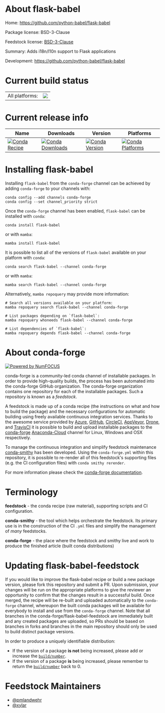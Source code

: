 About flask-babel
=================

Home: https://github.com/python-babel/flask-babel

Package license: BSD-3-Clause

Feedstock license: [BSD-3-Clause](https://github.com/conda-forge/flask-babel-feedstock/blob/main/LICENSE.txt)

Summary: Adds i18n/l10n support to Flask applications

Development: https://github.com/python-babel/flask-babel

Current build status
====================


<table><tr><td>All platforms:</td>
    <td>
      <a href="https://dev.azure.com/conda-forge/feedstock-builds/_build/latest?definitionId=2943&branchName=main">
        <img src="https://dev.azure.com/conda-forge/feedstock-builds/_apis/build/status/flask-babel-feedstock?branchName=main">
      </a>
    </td>
  </tr>
</table>

Current release info
====================

| Name | Downloads | Version | Platforms |
| --- | --- | --- | --- |
| [![Conda Recipe](https://img.shields.io/badge/recipe-flask--babel-green.svg)](https://anaconda.org/conda-forge/flask-babel) | [![Conda Downloads](https://img.shields.io/conda/dn/conda-forge/flask-babel.svg)](https://anaconda.org/conda-forge/flask-babel) | [![Conda Version](https://img.shields.io/conda/vn/conda-forge/flask-babel.svg)](https://anaconda.org/conda-forge/flask-babel) | [![Conda Platforms](https://img.shields.io/conda/pn/conda-forge/flask-babel.svg)](https://anaconda.org/conda-forge/flask-babel) |

Installing flask-babel
======================

Installing `flask-babel` from the `conda-forge` channel can be achieved by adding `conda-forge` to your channels with:

```
conda config --add channels conda-forge
conda config --set channel_priority strict
```

Once the `conda-forge` channel has been enabled, `flask-babel` can be installed with `conda`:

```
conda install flask-babel
```

or with `mamba`:

```
mamba install flask-babel
```

It is possible to list all of the versions of `flask-babel` available on your platform with `conda`:

```
conda search flask-babel --channel conda-forge
```

or with `mamba`:

```
mamba search flask-babel --channel conda-forge
```

Alternatively, `mamba repoquery` may provide more information:

```
# Search all versions available on your platform:
mamba repoquery search flask-babel --channel conda-forge

# List packages depending on `flask-babel`:
mamba repoquery whoneeds flask-babel --channel conda-forge

# List dependencies of `flask-babel`:
mamba repoquery depends flask-babel --channel conda-forge
```


About conda-forge
=================

[![Powered by
NumFOCUS](https://img.shields.io/badge/powered%20by-NumFOCUS-orange.svg?style=flat&colorA=E1523D&colorB=007D8A)](https://numfocus.org)

conda-forge is a community-led conda channel of installable packages.
In order to provide high-quality builds, the process has been automated into the
conda-forge GitHub organization. The conda-forge organization contains one repository
for each of the installable packages. Such a repository is known as a *feedstock*.

A feedstock is made up of a conda recipe (the instructions on what and how to build
the package) and the necessary configurations for automatic building using freely
available continuous integration services. Thanks to the awesome service provided by
[Azure](https://azure.microsoft.com/en-us/services/devops/), [GitHub](https://github.com/),
[CircleCI](https://circleci.com/), [AppVeyor](https://www.appveyor.com/),
[Drone](https://cloud.drone.io/welcome), and [TravisCI](https://travis-ci.com/)
it is possible to build and upload installable packages to the
[conda-forge](https://anaconda.org/conda-forge) [Anaconda-Cloud](https://anaconda.org/)
channel for Linux, Windows and OSX respectively.

To manage the continuous integration and simplify feedstock maintenance
[conda-smithy](https://github.com/conda-forge/conda-smithy) has been developed.
Using the ``conda-forge.yml`` within this repository, it is possible to re-render all of
this feedstock's supporting files (e.g. the CI configuration files) with ``conda smithy rerender``.

For more information please check the [conda-forge documentation](https://conda-forge.org/docs/).

Terminology
===========

**feedstock** - the conda recipe (raw material), supporting scripts and CI configuration.

**conda-smithy** - the tool which helps orchestrate the feedstock.
                   Its primary use is in the construction of the CI ``.yml`` files
                   and simplify the management of *many* feedstocks.

**conda-forge** - the place where the feedstock and smithy live and work to
                  produce the finished article (built conda distributions)


Updating flask-babel-feedstock
==============================

If you would like to improve the flask-babel recipe or build a new
package version, please fork this repository and submit a PR. Upon submission,
your changes will be run on the appropriate platforms to give the reviewer an
opportunity to confirm that the changes result in a successful build. Once
merged, the recipe will be re-built and uploaded automatically to the
`conda-forge` channel, whereupon the built conda packages will be available for
everybody to install and use from the `conda-forge` channel.
Note that all branches in the conda-forge/flask-babel-feedstock are
immediately built and any created packages are uploaded, so PRs should be based
on branches in forks and branches in the main repository should only be used to
build distinct package versions.

In order to produce a uniquely identifiable distribution:
 * If the version of a package **is not** being increased, please add or increase
   the [``build/number``](https://docs.conda.io/projects/conda-build/en/latest/resources/define-metadata.html#build-number-and-string).
 * If the version of a package **is** being increased, please remember to return
   the [``build/number``](https://docs.conda.io/projects/conda-build/en/latest/resources/define-metadata.html#build-number-and-string)
   back to 0.

Feedstock Maintainers
=====================

* [@pmlandwehr](https://github.com/pmlandwehr/)
* [@xylar](https://github.com/xylar/)

